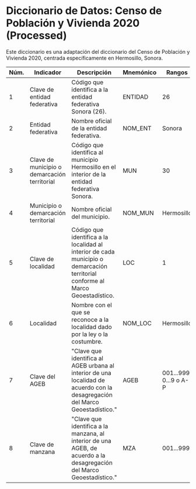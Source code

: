 # Diccionario de Datos: Censo de Población y Vivienda 2020 (Processed)

Este diccionario es una adaptación del diccionario del Censo de Población y Vivienda 2020, centrada específicamente en Hermosillo, Sonora.

| Núm. | Indicador | Descripción | Mnemónico | Rangos | Longitud |
|------|-----------|-------------|-----------|--------|----------|
1 | Clave de entidad federativa | Código que identifica a la entidad federativa Sonora (26). | ENTIDAD | 26 | 2
2 | Entidad federativa | Nombre oficial de la entidad federativa. | NOM_ENT  | Sonora | 6
3 | Clave de municipio o demarcación territorial | Código que identifica al municipio Hermosillo en el interior de la entidad federativa Sonora.  | MUN | 30 | 2
4 | Municipio o demarcación territorial | Nombre oficial del municipio. | NOM_MUN    | Hermosillo | 10
5 | Clave de localidad | Código que identifica a la localidad al interior de cada municipio o demarcación territorial conforme al Marco Geoestadístico. | LOC | 1 | 1
6 | Localidad | Nombre con el que se reconoce a la localidad dado por la ley o la costumbre. | NOM_LOC  | Hermosillo | 10
7 | Clave del AGEB | "Clave que identifica al AGEB urbana al interior de una localidad de acuerdo con la desagregación del Marco Geoestadístico." | AGEB  | 001...999; 0...9 o A-P | 4
8 | Clave de manzana | "Clave que identifica a la manzana, al interior de una AGEB, de acuerdo a la desagregación del Marco Geoestadístico." | MZA | 001...999 | 3